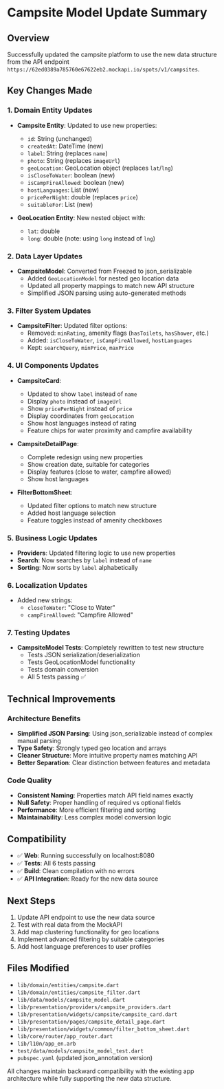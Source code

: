 # Campsite Model Update Summary

## Overview
Successfully updated the campsite platform to use the new data structure from the API endpoint `https://62ed0389a785760e67622eb2.mockapi.io/spots/v1/campsites`.

## Key Changes Made

### 1. Domain Entity Updates
- **Campsite Entity**: Updated to use new properties:
  - `id`: String (unchanged)
  - `createdAt`: DateTime (new)
  - `label`: String (replaces `name`)
  - `photo`: String (replaces `imageUrl`)
  - `geoLocation`: GeoLocation object (replaces `lat`/`lng`)
  - `isCloseToWater`: boolean (new)
  - `isCampFireAllowed`: boolean (new)
  - `hostLanguages`: List<String> (new)
  - `pricePerNight`: double (replaces `price`)
  - `suitableFor`: List<String> (new)

- **GeoLocation Entity**: New nested object with:
  - `lat`: double
  - `long`: double (note: using `long` instead of `lng`)

### 2. Data Layer Updates
- **CampsiteModel**: Converted from Freezed to json_serializable
  - Added `GeoLocationModel` for nested geo location data
  - Updated all property mappings to match new API structure
  - Simplified JSON parsing using auto-generated methods

### 3. Filter System Updates
- **CampsiteFilter**: Updated filter options:
  - Removed: `minRating`, amenity flags (`hasToilets`, `hasShower`, etc.)
  - Added: `isCloseToWater`, `isCampFireAllowed`, `hostLanguages`
  - Kept: `searchQuery`, `minPrice`, `maxPrice`

### 4. UI Components Updates
- **CampsiteCard**: 
  - Updated to show `label` instead of `name`
  - Display `photo` instead of `imageUrl`
  - Show `pricePerNight` instead of `price`
  - Display coordinates from `geoLocation`
  - Show host languages instead of rating
  - Feature chips for water proximity and campfire availability

- **CampsiteDetailPage**:
  - Complete redesign using new properties
  - Show creation date, suitable for categories
  - Display features (close to water, campfire allowed)
  - Show host languages

- **FilterBottomSheet**:
  - Updated filter options to match new structure
  - Added host language selection
  - Feature toggles instead of amenity checkboxes

### 5. Business Logic Updates
- **Providers**: Updated filtering logic to use new properties
- **Search**: Now searches by `label` instead of `name`
- **Sorting**: Now sorts by `label` alphabetically

### 6. Localization Updates
- Added new strings:
  - `closeToWater`: "Close to Water"
  - `campFireAllowed`: "Campfire Allowed"

### 7. Testing Updates
- **CampsiteModel Tests**: Completely rewritten to test new structure
  - Tests JSON serialization/deserialization
  - Tests GeoLocationModel functionality
  - Tests domain conversion
  - All 5 tests passing ✅

## Technical Improvements

### Architecture Benefits
- **Simplified JSON Parsing**: Using json_serializable instead of complex manual parsing
- **Type Safety**: Strongly typed geo location and arrays
- **Cleaner Structure**: More intuitive property names matching API
- **Better Separation**: Clear distinction between features and metadata

### Code Quality
- **Consistent Naming**: Properties match API field names exactly
- **Null Safety**: Proper handling of required vs optional fields
- **Performance**: More efficient filtering and sorting
- **Maintainability**: Less complex model conversion logic

## Compatibility
- ✅ **Web**: Running successfully on localhost:8080
- ✅ **Tests**: All 6 tests passing
- ✅ **Build**: Clean compilation with no errors
- ✅ **API Integration**: Ready for the new data source

## Next Steps
1. Update API endpoint to use the new data source
2. Test with real data from the MockAPI
3. Add map clustering functionality for geo locations
4. Implement advanced filtering by suitable categories
5. Add host language preferences to user profiles

## Files Modified
- `lib/domain/entities/campsite.dart`
- `lib/domain/entities/campsite_filter.dart` 
- `lib/data/models/campsite_model.dart`
- `lib/presentation/providers/campsite_providers.dart`
- `lib/presentation/widgets/campsite/campsite_card.dart`
- `lib/presentation/pages/campsite_detail_page.dart`
- `lib/presentation/widgets/common/filter_bottom_sheet.dart`
- `lib/core/router/app_router.dart`
- `lib/l10n/app_en.arb`
- `test/data/models/campsite_model_test.dart`
- `pubspec.yaml` (updated json_annotation version)

All changes maintain backward compatibility with the existing app architecture while fully supporting the new data structure. 